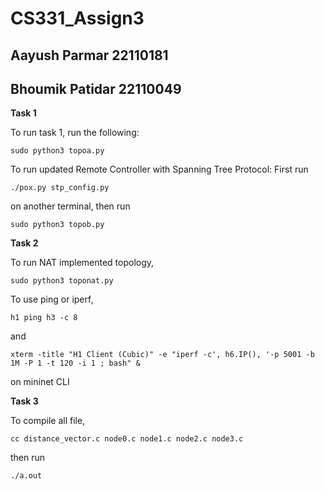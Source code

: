 # CS331_Assign3

## Aayush Parmar 22110181
## Bhoumik Patidar 22110049

**Task 1**

To run task 1, run the following:
```
sudo python3 topoa.py
```

To run updated Remote Controller with Spanning Tree Protocol:
First run 
```
./pox.py stp_config.py
```
on another terminal, then run

```
sudo python3 topob.py
```


**Task 2**

To run NAT implemented topology, 
```
sudo python3 toponat.py
```

To use ping or iperf,
```
h1 ping h3 -c 8
```
and 
```
xterm -title "H1 Client (Cubic)" -e "iperf -c', h6.IP(), '-p 5001 -b 1M -P 1 -t 120 -i 1 ; bash" &
```
on mininet CLI

**Task 3**

To compile all file,
```
cc distance_vector.c node0.c node1.c node2.c node3.c
```
then run 
```
./a.out
```